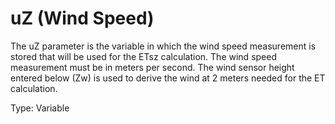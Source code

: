 # uZ (Wind Speed)

The uZ parameter is the variable in which the wind speed measurement is stored that will be used for the ETsz calculation. The wind speed measurement must be in meters per second. The wind sensor height entered below (Zw) is used to derive the wind at 2 meters needed for the ET calculation.

Type: Variable
